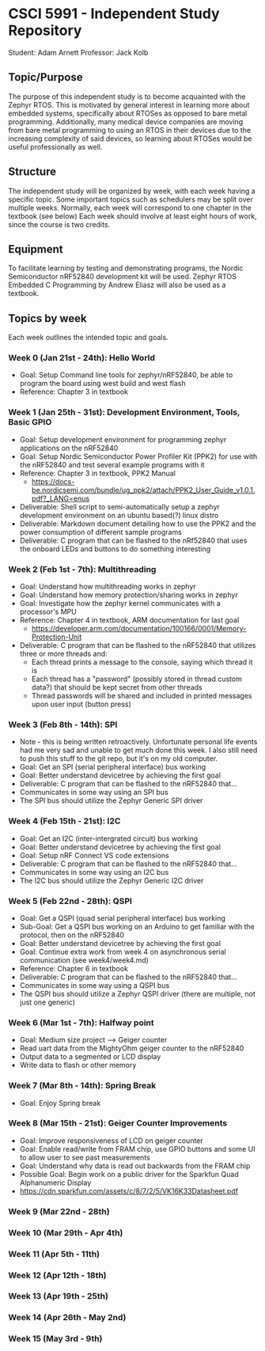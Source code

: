 # CSCI 5991 - Independent Study Repository
Student: Adam Arnett
Professor: Jack Kolb

## Topic/Purpose
The purpose of this independent study is to become acquainted with the Zephyr RTOS. This is motivated by general interest in learning more about embedded systems, specifically about RTOSes as opposed to bare metal programming. Additionally, many medical device companies are moving from bare metal programming to using an RTOS in their devices due to the increasing complexity of said devices, so learning about RTOSes would be useful professionally as well.

## Structure
The independent study will be organized by week, with each week having a specific topic. Some important topics such as schedulers may be split over multiple weeks. Normally, each week will correspond to one chapter in the textbook (see below) Each week should involve at least eight hours of work, since the course is two credits.

## Equipment
To facilitate learning by testing and demonstrating programs, the Nordic Semiconductor nRF52840 development kit will be used. Zephyr RTOS Embedded C Programming by Andrew Eliasz will also be used as a textbook.

## Topics by week
Each week outlines the intended topic and goals.

### Week 0 (Jan 21st - 24th): Hello World
 - Goal: Setup Command line tools for zephyr/nRF52840, be able to program the board using west build and west flash
 - Reference: Chapter 3 in textbook

### Week 1 (Jan 25th - 31st): Development Environment, Tools, Basic GPIO
 - Goal: Setup development environment for programming zephyr applications on the nRF52840
 - Goal: Setup Nordic Semiconductor Power Profiler Kit (PPK2) for use with the nRF52840 and test several example programs with it
 - Reference: Chapter 3 in textbook, PPK2 Manual
   - https://docs-be.nordicsemi.com/bundle/ug_ppk2/attach/PPK2_User_Guide_v1.0.1.pdf?_LANG=enus
 - Deliverable: Shell script to semi-automatically setup a zephyr development environment on an ubuntu based(?) linux distro
 - Deliverable: Markdown document detailing how to use the PPK2 and the power consumption of different sample programs
 - Deliverable: C program that can be flashed to the nRf52840 that uses the onboard LEDs and buttons to do something interesting

### Week 2 (Feb 1st - 7th): Multithreading
 - Goal: Understand how multithreading works in zephyr
 - Goal: Understand how memory protection/sharing works in zephyr
 - Goal: Investigate how the zephyr kernel communicates with a processor's MPU
 - Reference: Chapter 4 in textbook, ARM documentation for last goal
   - https://developer.arm.com/documentation/100166/0001/Memory-Protection-Unit
 - Deliverable: C program that can be flashed to the nRF52840 that utilizes three or more threads and:
   - Each thread prints a message to the console, saying which thread it is
   - Each thread has a "password" (possibly stored in thread custom data?) that should be kept secret from other threads
   - Thread passwords will be shared and included in printed messages upon user input (button press)

### Week 3 (Feb 8th - 14th): SPI
  - Note - this is being written retroactively. Unfortunate personal life events had me very sad and unable to get much done this week. I also still need to push this stuff to the git repo, but it's on my old computer.
  - Goal: Get an SPI (serial peripheral interface) bus working
  - Goal: Better understand devicetree by achieving the first goal
  - Deliverable: C program that can be flashed to the nRF52840 that...
   - Communicates in some way using an SPI bus
   - The SPI bus should utilize the Zephyr Generic SPI driver

### Week 4 (Feb 15th - 21st): I2C
  - Goal: Get an I2C (inter-intergrated circuit) bus working
  - Goal: Better understand devicetree by achieving the first goal
  - Goal: Setup nRF Connect VS code extensions
  - Deliverable: C program that can be flashed to the nRF52840 that...
   - Communicates in some way using an I2C bus
   - The I2C bus should utilize the Zephyr Generic I2C driver

### Week 5 (Feb 22nd - 28th): QSPI
  - Goal: Get a QSPI (quad serial peripheral interface) bus working
   - Sub-Goal: Get a QSPI bus working on an Arduino to get familiar with the protocol, then on the nRF52840
  - Goal: Better understand devicetree by achieving the first goal
  - Goal: Continue extra work from week 4 on asynchronous serial communication (see week4/week4.md)
  - Reference: Chapter 6 in textbook
  - Deliverable: C program that can be flashed to the nRF52840 that...
   - Communicates in some way using a QSPI bus
   - The QSPI bus should utilize a Zephyr QSPI driver (there are multiple, not just one generic)

### Week 6 (Mar 1st - 7th): Halfway point
  - Goal: Medium size project --> Geiger counter
   - Read uart data from the MightyOhm geiger counter to the nRF52840
   - Output data to a segmented or LCD display
   - Write data to flash or other memory

### Week 7 (Mar 8th - 14th): Spring Break
  - Goal: Enjoy Spring break

### Week 8 (Mar 15th - 21st): Geiger Counter Improvements
  - Goal: Improve responsiveness of LCD on geiger counter
  - Goal: Enable read/write from FRAM chip, use GPIO buttons and some UI to allow user to see past measurements
  - Goal: Understand why data is read out backwards from the FRAM chip
  - Possible Goal: Begin work on a public driver for the Sparkfun Quad Alphanumeric Display
   - https://cdn.sparkfun.com/assets/c/8/7/2/5/VK16K33Datasheet.pdf

### Week 9 (Mar 22nd - 28th)

### Week 10 (Mar 29th - Apr 4th)

### Week 11 (Apr 5th - 11th)

### Week 12 (Apr 12th - 18th)

### Week 13 (Apr 19th - 25th)

### Week 14 (Apr 26th - May 2nd)

### Week 15 (May 3rd - 9th)

